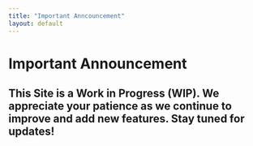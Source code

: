 ```yaml
---
title: "Important Anncouncement"
layout: default
---
```

# Important Announcement

This Site is a Work in Progress (WIP). We appreciate your patience as we continue to improve and add new features. Stay tuned for updates!
--